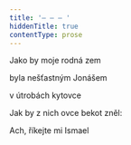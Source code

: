 ```yaml
---
title: '– – – '
hiddenTitle: true
contentType: prose
---
```


Jako by moje rodná zem

byla nešťastným Jonášem

v útrobách kytovce

Jak by z nich ovce bekot zněl:

Ach, říkejte mi Ismael

